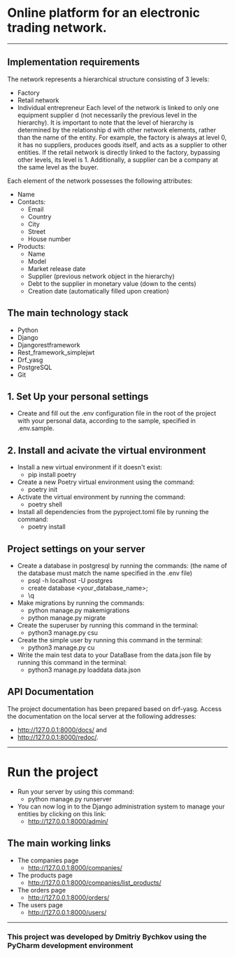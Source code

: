 # Online platform for an electronic trading network.
--------------------------------------------------------------------

## Implementation requirements
The network represents a hierarchical structure consisting of 3 levels:

- Factory
- Retail network
- Individual entrepreneur
Each level of the network is linked to only one equipment supplier d
(not necessarily the previous level in the hierarchy).
It is important to note that the level of hierarchy is determined by the relationship d
with other network elements, rather than the name of the entity.
For example, the factory is always at level 0, it has no suppliers, 
produces goods itself, and acts as a supplier to other entities. 
If the retail network is directly linked to the factory, bypassing other levels, 
its level is 1. Additionally, a supplier can be a company at the same level as the buyer.

Each element of the network possesses the following attributes:

- Name
- Contacts:
  - Email
  - Country
  - City
  - Street
  - House number
- Products:
  - Name
  - Model
  - Market release date
  - Supplier (previous network object in the hierarchy)
  - Debt to the supplier in monetary value (down to the cents)
  - Creation date (automatically filled upon creation)

## The main technology stack
- Python 
- Django
- Djangorestframework
- Rest_framework_simplejwt
- Drf_yasg
- PostgreSQL
- Git


## 1. Set Up your personal settings
- Create and fill out the .env configuration file in the root of the project with your personal data,
according to the sample, specified in .env.sample.

## 2. Install and acivate the virtual environment
- Install a new virtual environment if it doesn't exist:
    * pip install poetry
- Create a new Poetry virtual environment using the command:
    * poetry init
- Activate the virtual environment by running the command:
    * poetry shell
- Install all dependencies from the pyproject.toml file by running the command:
    * poetry install
  
## Project settings on your server
- Create a database in postgresql by running the commands:
  (the name of the database must match the name specified in the .env file)
    * psql -h localhost -U postgres
    * create database <your_database_name>;
    * \q
- Make migrations by running the commands:
    * python manage.py makemigrations
    * python manage.py migrate
- Create the superuser by running this command in the terminal:
    * python3 manage.py csu
- Create the simple user by running this command in the terminal:
    * python3 manage.py cu
- Write the main test data to your DataBase from the data.json file 
by running this command in the terminal:
    * python3 manage.py loaddata data.json

## API Documentation
The project documentation has been prepared based on drf-yasg. 
Access the documentation on the local server at the following addresses:
* http://127.0.0.1:8000/docs/ 
and
* http://127.0.0.1:8000/redoc/.

--------------------------------------------------------------------

# Run the project
- Run your server by using this command:
    * python manage.py runserver
- You can now log in to the Django administration system to manage your entities by clicking on this link:
    * http://127.0.0.1:8000/admin/

## The main working links
- The companies page
    * http://127.0.0.1:8000/companies/
- The products page
    * http://127.0.0.1:8000/companies/list_products/
- The orders page
    * http://127.0.0.1:8000/orders/
- The users page
    * http://127.0.0.1:8000/users/
  
--------------------------------------------------------------------

### This project was developed by Dmitriy Bychkov using the PyCharm development environment
